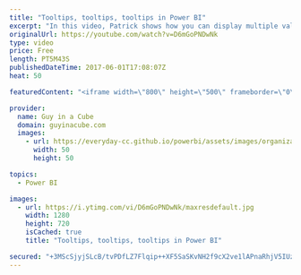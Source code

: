 ```yaml
---
title: "Tooltips, tooltips, tooltips in Power BI"
excerpt: "In this video, Patrick shows how you can display multiple values within a tooltip for a visual. He walks through the DAX measure and also shows some pitfalls to look out for when it comes to filter context.  Go here for the sample DAX statement: https://guyinacube.com/2017/06/tooltips-tooltips-tooltips-power-bi/"
originalUrl: https://youtube.com/watch?v=D6mGoPNDwNk
type: video
price: Free
length: PT5M43S
publishedDateTime: 2017-06-01T17:08:07Z
heat: 50

featuredContent: "<iframe width=\"800\" height=\"500\" frameborder=\"0\" src=\"https://www.youtube.com/embed/D6mGoPNDwNk\" allow=\"accelerometer; autoplay; encrypted-media; gyroscope; picture-in-picture\" allowfullscreen></iframe>"

provider:
  name: Guy in a Cube
  domain: guyinacube.com
  images:
    - url: https://everyday-cc.github.io/powerbi/assets/images/organizations/guyinacube.com-50x50.jpg
      width: 50
      height: 50

topics:
  - Power BI

images:
  - url: https://i.ytimg.com/vi/D6mGoPNDwNk/maxresdefault.jpg
    width: 1280
    height: 720
    isCached: true
    title: "Tooltips, tooltips, tooltips in Power BI"

secured: "+3MScSjyjSLcB/tvPDfLZ7Flqip++XF5SaSKvNH2f9cX2ve1lAPnaRhjV5IUzmxTmsIoKp9ISUPNoDsAndsYVlCIzYx+Vmu8/Qv2Cyi3uOia8RaOUtAoHDWThOxZ2wlSIZna/sxsAvCK2iEjvn4Scv/nb5p8MMyUYxJltM1nTrt2FGrabtGlUBTu7nLKtxR0ICOGug13+9wHf4iWsVwkKCQKfF7iUSfSAhU+19mWNPfQVssPROV15YCaBW4Wy/6ToUkf/mNqOldnGleC+NQ/ApPKl7stSF6L/4+94x3gmQz0ixFDIH5iQ2eEl/CVqnMbInNMHMevtEiP4+K8/+w5RUS7PekAG/YanKspAB6E6Yr+RWOP6dujFOZxqRTCCet4TLRmFIXdvL21B+wt1zYr8OHh5KiGNmycfTbcqgMll6A=;HnfUAsbOH8ohLKVXtJBleA=="
---
```


